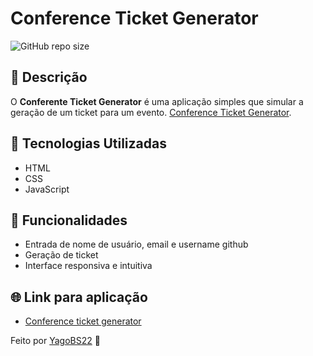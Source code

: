 # Conference Ticket Generator
![GitHub repo size](https://img.shields.io/github/repo-size/YagoBS22/age-calculator)

## 📌 Descrição
O **Conferente Ticket Generator** é uma aplicação simples que simular a geração de um ticket para um evento.
[Conference Ticket Generator](https://www.frontendmentor.io/challenges/conference-ticket-generator-oq5gFIU12w).

## 🚀 Tecnologias Utilizadas
- HTML
- CSS
- JavaScript

## 🎯 Funcionalidades
- Entrada de nome de usuário, email e username github
- Geração de ticket
- Interface responsiva e intuitiva
## 🌐 Link para aplicação
- [Conference ticket generator](https://conf-ticket-generator-yago-bastos-dos-santos-projects.vercel.app)
 
Feito por [YagoBS22](https://github.com/YagoBS22/) 🚀